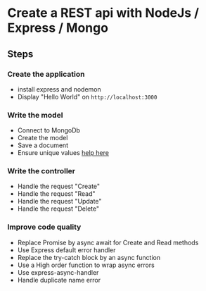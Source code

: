 # Create a REST api with NodeJs / Express / Mongo

## Steps

### Create the application

- install express and nodemon
- Display "Hello World" on ```http://localhost:3000```

### Write the model

- Connect to MongoDb
- Create the model
- Save a document
- Ensure unique values [help here](https://luxiyalu.com/mongoose-unique-not-working/)

### Write the controller

- Handle the request "Create"
- Handle the request "Read"
- Handle the request "Update"
- Handle the request "Delete"

### Improve code quality

- Replace Promise by async await for Create and Read methods
- Use Express default error handler
- Replace the try-catch block by an async function
- Use a High order function to wrap async errors
- Use express-async-handler
- Handle duplicate name error

